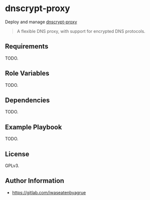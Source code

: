 dnscrypt-proxy
=========

Deploy and manage [dnscrypt-proxy](https://dnscrypt.info/)

> A flexible DNS proxy, with support for encrypted DNS protocols.

Requirements
------------

TODO.

Role Variables
--------------

TODO.

Dependencies
------------

TODO.

Example Playbook
----------------

TODO.

License
-------

GPLv3.

Author Information
------------------

* https://gitlab.com/iwaseatenbyagrue
